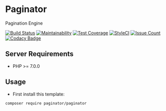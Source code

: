 # Paginator
Pagination Engine

[![Build Status](https://travis-ci.org/iranianpep/paginator.svg?branch=master)](https://travis-ci.org/iranianpep/paginator)
[![Maintainability](https://api.codeclimate.com/v1/badges/9f8b2dd15bf3a8f48103/maintainability)](https://codeclimate.com/github/iranianpep/paginator/maintainability)
[![Test Coverage](https://api.codeclimate.com/v1/badges/9f8b2dd15bf3a8f48103/test_coverage)](https://codeclimate.com/github/iranianpep/paginator/test_coverage)
[![StyleCI](https://styleci.io/repos/149567054/shield?branch=master)](https://styleci.io/repos/149567054)
[![Issue Count](https://codeclimate.com/github/iranianpep/paginator/badges/issue_count.svg)](https://codeclimate.com/github/iranianpep/paginator)
[![Codacy Badge](https://api.codacy.com/project/badge/Grade/1438614849564c76ac97e4eefccee63d)](https://www.codacy.com/app/iranianpep/paginator?utm_source=github.com&amp;utm_medium=referral&amp;utm_content=iranianpep/paginator&amp;utm_campaign=Badge_Grade)

## Server Requirements
- PHP >= 7.0.0

## Usage
-  First install this template:
```
composer require paginator/paginator
